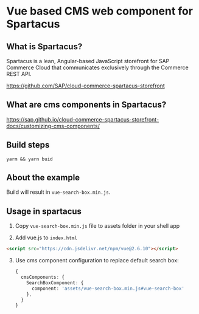 # Vue based CMS web component for Spartacus

## What is Spartacus?

Spartacus is a lean, Angular-based JavaScript storefront for SAP Commerce Cloud that communicates exclusively through the Commerce REST API.

https://github.com/SAP/cloud-commerce-spartacus-storefront

## What are cms components in Spartacus?

https://sap.github.io/cloud-commerce-spartacus-storefront-docs/customizing-cms-components/

## Build steps

`yarm && yarn buid`

## About the example

Build will result in `vue-search-box.min.js`.
    
## Usage in spartacus

1. Copy `vue-search-box.min.js` file to assets folder in your shell app

2. Add vue.js to `index.html`

  ```html
  <script src="https://cdn.jsdelivr.net/npm/vue@2.6.10"></script>
  ```

3. Use cms component configuration to replace default search box:
    
    ```typescript
    {
      cmsComponents: {
        SearchBoxComponent: {
          component: 'assets/vue-search-box.min.js#vue-search-box'
        },
      }
    }
    ```
